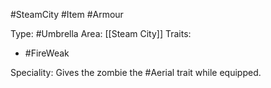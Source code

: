 #SteamCity #Item #Armour 

Type: #Umbrella
Area: [[Steam City]]
Traits:
- #FireWeak

Speciality: Gives the zombie the #Aerial trait while equipped. 